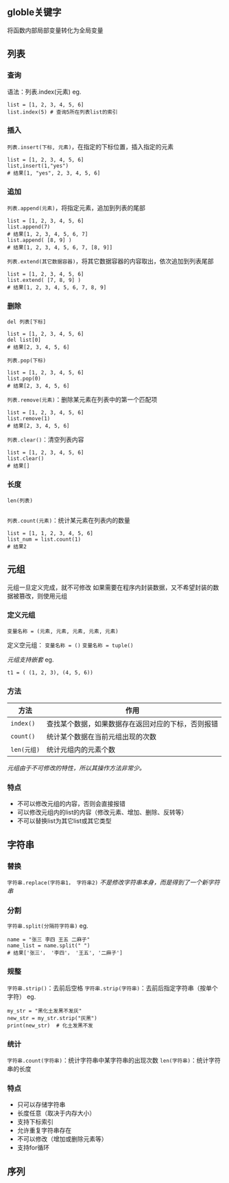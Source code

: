 ## globle关键字
将函数内部局部变量转化为全局变量

## 列表
### 查询
语法：列表.index(元素)
eg.
```
list = [1, 2, 3, 4, 5, 6]
list.index(5) # 查询5所在列表list的索引
```

### 插入
`列表.insert(下标, 元素)`，在指定的下标位置，插入指定的元素
```
list = [1, 2, 3, 4, 5, 6]
list,insert(1,"yes")
# 结果[1, "yes", 2, 3, 4, 5, 6]
```

### 追加
`列表.append(元素)`，将指定元素，追加到列表的尾部
```
list = [1, 2, 3, 4, 5, 6]
list.append(7)
# 结果[1, 2, 3, 4, 5, 6, 7]
list.append( [8, 9] )
# 结果[1, 2, 3, 4, 5, 6, 7, [8, 9]]
```

`列表.extend(其它数据容器)`，将其它数据容器的内容取出，依次追加到列表尾部
```
list = [1, 2, 3, 4, 5, 6]
list.extend( [7, 8, 9] )
# 结果[1, 2, 3, 4, 5, 6, 7, 8, 9]
```

### 删除
`del 列表[下标]`
```
list = [1, 2, 3, 4, 5, 6]
del list[0]
# 结果[2, 3, 4, 5, 6]
```
`列表.pop(下标)`
```
list = [1, 2, 3, 4, 5, 6]
list.pop(0)
# 结果[2, 3, 4, 5, 6]
```
`列表.remove(元素)`：删除某元素在列表中的第一个匹配项
```
list = [1, 2, 3, 4, 5, 6]
list.remove(1)
# 结果[2, 3, 4, 5, 6]
```
`列表.clear()`：清空列表内容
```
list = [1, 2, 3, 4, 5, 6]
list.clear()
# 结果[]
```

### 长度
`len(列表)`
```

```
`列表.count(元素)`：统计某元素在列表内的数量
```
list = [1, 1, 2, 3, 4, 5, 6]
list_num = list.count(1)
# 结果2
```

## 元组
元组一旦定义完成，就不可修改
如果需要在程序内封装数据，又不希望封装的数据被篡改，则使用元组

### 定义元组
`变量名称 = (元素, 元素, 元素, 元素, 元素)`

定义空元组：
`变量名称 = ()`
`变量名称 = tuple()`

*元组支持嵌套*
eg.
```
t1 = ( (1, 2, 3), (4, 5, 6))
```

### 方法

| 方法        | 作用                        |
| --------- | ------------------------- |
| `index()` | 查找某个数据，如果数据存在返回对应的下标，否则报错 |
| `count()` | 统计某个数据在当前元组出现的次数          |
| `len(元组)` | 统计元组内的元素个数                |
*元组由于不可修改的特性，所以其操作方法非常少。*


### 特点
* 不可以修改元组的内容，否则会直接报错
* 可以修改元组内的list的内容（修改元素、增加、删除、反转等）
* 不可以替换list为其它list或其它类型


## 字符串
### 替换
`字符串.replace(字符串1， 字符串2)`
*不是修改字符串本身，而是得到了一个新字符串*

### 分割
`字符串.split(分隔符字符串)`
eg.
```
name = "张三 李四 王五 二麻子"
name_list = name.split(" ")
# 结果['张三'， '李四'， '王五', '二麻子']
```

### 规整
`字符串.strip()`：去前后空格
`字符串.strip(字符串)`：去前后指定字符串（按单个字符）
eg.
```
my_str = "黑化土发黑不发灰"
new_str = my_str.strip("灰黑")
print(new_str)  # 化土发黑不发
```

### 统计
`字符串.count(字符串)`：统计字符串中某字符串的出现次数
`len(字符串)`：统计字符串的长度

### 特点
* 只可以存储字符串
* 长度任意（取决于内存大小）
* 支持下标索引
* 允许重复字符串存在
* 不可以修改（增加或删除元素等）
* 支持for循环

## 序列
